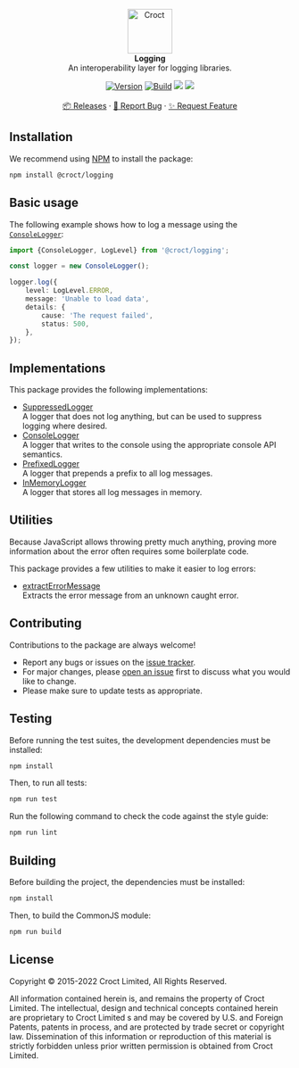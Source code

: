 <p align="center">
    <a href="https://croct.com">
        <img src="https://cdn.croct.io/brand/logo/repo-icon-green.svg" alt="Croct" height="80"/>
    </a>
    <br />
    <strong>Logging</strong>
    <br />
     An interoperability layer for logging libraries.
</p>
<p align="center">
        <a href="https://www.npmjs.com/package/@croct/logging"><img alt="Version" src="https://img.shields.io/npm/v/@croct/logging"/></a>
    <a href="https://github.com/croct-tech/logging-js/actions/workflows/validate-branch.yaml"><img alt="Build" src="https://github.com/croct-tech/logging-js/actions/workflows/validate-branch.yaml/badge.svg" /></a>
    <a href="https://codeclimate.com/repos/624482b6bb490c6b2e01b791/test_coverage"><img src="https://api.codeclimate.com/v1/badges/bd8d36b9036794211e7a/test_coverage" /></a>
    <a href="https://codeclimate.com/repos/624482b6bb490c6b2e01b791/maintainability"><img src="https://api.codeclimate.com/v1/badges/bd8d36b9036794211e7a/maintainability" /></a>
    <br />
    <br />
    <a href="https://github.com/croct-tech/logging-js/releases">📦 Releases</a>
    ·
    <a href="https://github.com/croct-tech/logging-js/issues/new?labels=bug&template=bug-report.md">🐞 Report Bug</a>
    ·
    <a href="https://github.com/croct-tech/logging-js/issues/new?labels=enhancement&template=feature-request.md">✨ Request Feature</a>
</p>

## Installation

We recommend using [NPM](https://www.npmjs.com) to install the package:

```sh
npm install @croct/logging
```

## Basic usage

The following example shows how to log a message using the [`ConsoleLogger`](src/consoleLogger.ts):

```ts
import {ConsoleLogger, LogLevel} from '@croct/logging';

const logger = new ConsoleLogger();

logger.log({
    level: LogLevel.ERROR,
    message: 'Unable to load data',
    details: { 
        cause: 'The request failed',
        status: 500,
    },
});
```

## Implementations

This package provides the following implementations:

- [SuppressedLogger](src/suppressedLogger.ts)  
  A logger that does not log anything, but can be used to suppress logging where desired.
- [ConsoleLogger](src/consoleLogger.ts)  
  A logger that writes to the console using the appropriate console API semantics.
- [PrefixedLogger](src/prefixedLogger.ts)  
  A logger that prepends a prefix to all log messages.
- [InMemoryLogger](src/inMemoryLogger.ts)  
  A logger that stores all log messages in memory.

## Utilities

Because JavaScript allows throwing pretty much anything, proving more information about the error 
often requires some boilerplate code. 

This package provides a few utilities to make it easier to log errors:

- [extractErrorMessage](src/utilities.ts)  
  Extracts the error message from an unknown caught error.

## Contributing

Contributions to the package are always welcome!

- Report any bugs or issues on the [issue tracker](https://github.com/croct-tech/logging-js/issues).
- For major changes, please [open an issue](https://github.com/croct-tech/logging-js/issues) first to discuss what you would like to change.
- Please make sure to update tests as appropriate.

## Testing

Before running the test suites, the development dependencies must be installed:

```sh
npm install
```

Then, to run all tests:

```sh
npm run test
```

Run the following command to check the code against the style guide:

```sh
npm run lint
```

## Building

Before building the project, the dependencies must be installed:

```sh
npm install
```

Then, to build the CommonJS module:

```sh
npm run build
```

## License

Copyright © 2015-2022 Croct Limited, All Rights Reserved.

All information contained herein is, and remains the property of Croct Limited. The intellectual, design and technical concepts contained herein are proprietary to Croct Limited s and may be covered by U.S. and Foreign Patents, patents in process, and are protected by trade secret or copyright law. Dissemination of this information or reproduction of this material is strictly forbidden unless prior written permission is obtained from Croct Limited.
